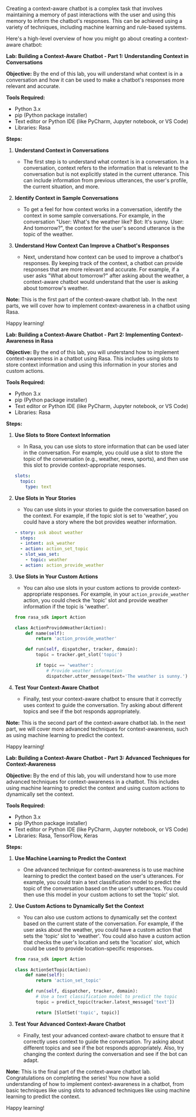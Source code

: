 Creating a context-aware chatbot is a complex task that involves maintaining a memory of past interactions with the user and using this memory to inform the chatbot's responses. This can be achieved using a variety of techniques, including machine learning and rule-based systems.

Here's a high-level overview of how you might go about creating a context-aware chatbot:

**Lab: Building a Context-Aware Chatbot - Part 1: Understanding Context in Conversations**

**Objective:** By the end of this lab, you will understand what context is in a conversation and how it can be used to make a chatbot's responses more relevant and accurate.

**Tools Required:**
- Python 3.x
- pip (Python package installer)
- Text editor or Python IDE (like PyCharm, Jupyter notebook, or VS Code)
- Libraries: Rasa

**Steps:**

1. **Understand Context in Conversations**
   - The first step is to understand what context is in a conversation. In a conversation, context refers to the information that is relevant to the conversation but is not explicitly stated in the current utterance. This can include information from previous utterances, the user's profile, the current situation, and more.

2. **Identify Context in Sample Conversations**
   - To get a feel for how context works in a conversation, identify the context in some sample conversations. For example, in the conversation "User: What's the weather like? Bot: It's sunny. User: And tomorrow?", the context for the user's second utterance is the topic of the weather.

3. **Understand How Context Can Improve a Chatbot's Responses**
   - Next, understand how context can be used to improve a chatbot's responses. By keeping track of the context, a chatbot can provide responses that are more relevant and accurate. For example, if a user asks "What about tomorrow?" after asking about the weather, a context-aware chatbot would understand that the user is asking about tomorrow's weather.

**Note:** This is the first part of the context-aware chatbot lab. In the next parts, we will cover how to implement context-awareness in a chatbot using Rasa.

Happy learning!

**Lab: Building a Context-Aware Chatbot - Part 2: Implementing Context-Awareness in Rasa**

**Objective:** By the end of this lab, you will understand how to implement context-awareness in a chatbot using Rasa. This includes using slots to store context information and using this information in your stories and custom actions.

**Tools Required:**
- Python 3.x
- pip (Python package installer)
- Text editor or Python IDE (like PyCharm, Jupyter notebook, or VS Code)
- Libraries: Rasa

**Steps:**

1. **Use Slots to Store Context Information**
   - In Rasa, you can use slots to store information that can be used later in the conversation. For example, you could use a slot to store the topic of the conversation (e.g., weather, news, sports), and then use this slot to provide context-appropriate responses.

   ```yaml
   slots:
     topic:
       type: text
   ```

2. **Use Slots in Your Stories**
   - You can use slots in your stories to guide the conversation based on the context. For example, if the topic slot is set to 'weather', you could have a story where the bot provides weather information.

   ```yaml
   - story: ask about weather
     steps:
     - intent: ask_weather
     - action: action_set_topic
     - slot_was_set:
       - topic: weather
     - action: action_provide_weather
   ```

3. **Use Slots in Your Custom Actions**
   - You can also use slots in your custom actions to provide context-appropriate responses. For example, in your `action_provide_weather` action, you could check the 'topic' slot and provide weather information if the topic is 'weather'.

   ```python
   from rasa_sdk import Action

   class ActionProvideWeather(Action):
       def name(self):
           return 'action_provide_weather'

       def run(self, dispatcher, tracker, domain):
           topic = tracker.get_slot('topic')

           if topic == 'weather':
               # Provide weather information
               dispatcher.utter_message(text='The weather is sunny.')
   ```

4. **Test Your Context-Aware Chatbot**
   - Finally, test your context-aware chatbot to ensure that it correctly uses context to guide the conversation. Try asking about different topics and see if the bot responds appropriately.

**Note:** This is the second part of the context-aware chatbot lab. In the next part, we will cover more advanced techniques for context-awareness, such as using machine learning to predict the context.

Happy learning!

**Lab: Building a Context-Aware Chatbot - Part 3: Advanced Techniques for Context-Awareness**

**Objective:** By the end of this lab, you will understand how to use more advanced techniques for context-awareness in a chatbot. This includes using machine learning to predict the context and using custom actions to dynamically set the context.

**Tools Required:**
- Python 3.x
- pip (Python package installer)
- Text editor or Python IDE (like PyCharm, Jupyter notebook, or VS Code)
- Libraries: Rasa, TensorFlow, Keras

**Steps:**

1. **Use Machine Learning to Predict the Context**
   - One advanced technique for context-awareness is to use machine learning to predict the context based on the user's utterances. For example, you could train a text classification model to predict the topic of the conversation based on the user's utterances. You could then use this model in your custom actions to set the 'topic' slot.

2. **Use Custom Actions to Dynamically Set the Context**
   - You can also use custom actions to dynamically set the context based on the current state of the conversation. For example, if the user asks about the weather, you could have a custom action that sets the 'topic' slot to 'weather'. You could also have a custom action that checks the user's location and sets the 'location' slot, which could be used to provide location-specific responses.

   ```python
   from rasa_sdk import Action

   class ActionSetTopic(Action):
       def name(self):
           return 'action_set_topic'

       def run(self, dispatcher, tracker, domain):
           # Use a text classification model to predict the topic
           topic = predict_topic(tracker.latest_message['text'])

           return [SlotSet('topic', topic)]
   ```

3. **Test Your Advanced Context-Aware Chatbot**
   - Finally, test your advanced context-aware chatbot to ensure that it correctly uses context to guide the conversation. Try asking about different topics and see if the bot responds appropriately. Also, try changing the context during the conversation and see if the bot can adapt.

**Note:** This is the final part of the context-aware chatbot lab. Congratulations on completing the series! You now have a solid understanding of how to implement context-awareness in a chatbot, from basic techniques like using slots to advanced techniques like using machine learning to predict the context.

Happy learning!
